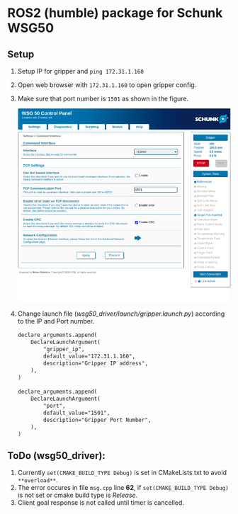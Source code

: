 # ROS2 (humble) package for Schunk WSG50

## Setup
1. Setup IP for gripper and `ping 172.31.1.160`
2. Open web browser with `172.31.1.160` to open gripper config.  
3. Make sure that port number is `1501` as shown in the figure. 

    <img align="center" src="./docs/images/gripper_config.png" alt="Gripper Configuration" width="600" />
4. Change launch file (*wsg50_driver/launch/gripper.launch.py*) according to the IP and Port number.

    ```
    declare_arguments.append(
        DeclareLaunchArgument(
            "gripper_ip",
            default_value="172.31.1.160",
            description="Gripper IP address",
        ),
    )

    declare_arguments.append(
        DeclareLaunchArgument(
            "port",
            default_value="1501",
            description="Gripper Port Number",
        ),
    )
    ```

## ToDo (wsg50_driver):
1. Currently `set(CMAKE_BUILD_TYPE Debug)` is set in CMakeLists.txt to avoid `**overload**`. 
2. The error occures in file `msg.cpp` line **62**, if `set(CMAKE_BUILD_TYPE Debug)` is not set or cmake build type is *Release*.
3. Client goal response is not called until timer is cancelled. 
